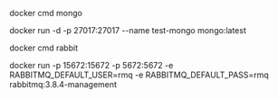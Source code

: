 docker cmd mongo

docker run -d -p 27017:27017 --name test-mongo mongo:latest

docker cmd rabbit

docker run -p 15672:15672 -p 5672:5672 -e RABBITMQ_DEFAULT_USER=rmq -e RABBITMQ_DEFAULT_PASS=rmq  rabbitmq:3.8.4-management